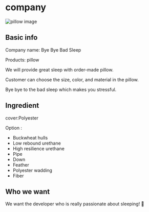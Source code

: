 # company
![pillow image](https://github.com/ayyyane/unit3_g11/assets/142702159/57c33d32-a197-4e80-ae9d-53ac487a62f7)

## Basic info
Company name: Bye Bye Bad Sleep

Products: pillow

We will provide great sleep with order-made pillow. 

Customer can choose the size, color, and material in the pillow.

Bye bye to the bad sleep which makes you stressful.

## Ingredient
cover:Polyester

Option :
* Buckwheat hulls
* Low rebound urethane
* High resilience urethane
* Pipe
* Down
* Feather
* Polyester wadding
* Fiber

## Who we want
We want the developer who is really passionate about sleeping! 🛌



